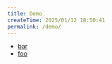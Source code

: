```yaml
---
title: Demo
createTime: 2025/01/12 18:50:41
permalink: /demo/
---
```


- [bar](./bar.md)
- [foo](./foo.md)
